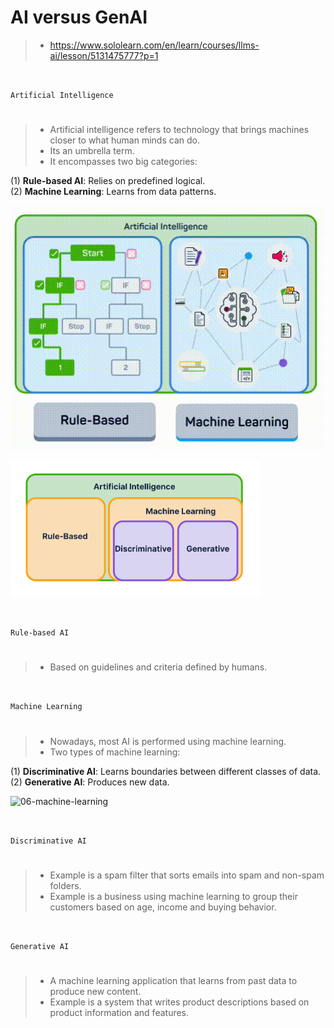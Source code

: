 # AI versus GenAI

> - https://www.sololearn.com/en/learn/courses/llms-ai/lesson/5131475777?p=1

<br />

`Artificial Intelligence`
#

> - Artificial intelligence refers to technology that brings machines closer to what human minds can do.
> - Its an umbrella term.
> - It encompasses two big categories:

(1) **Rule-based AI**: Relies on predefined logical. <br />
(2) **Machine Learning**: Learns from data patterns.

![05-artificial-intelligence](../images/05-artificial-intelligence.gif)

![07-artificial-intelligence-2](../images/07-artificial-intelligence-2.png)

<br />

`Rule-based AI`
#

> - Based on guidelines and criteria defined by humans.

<br />

`Machine Learning`
#

> - Nowadays, most AI is performed using machine learning.
> - Two types of machine learning:

(1) **Discriminative AI**: Learns boundaries between different classes of data. <br />
(2) **Generative AI**: Produces new data.

![06-machine-learning](../images/06-machine-learning.gif)

<br />

`Discriminative AI`
#

> - Example is a spam filter that sorts emails into spam and non-spam folders.
> - Example is a business using machine learning to group their customers based on age, income and buying behavior.


<br />

`Generative AI`
#

> - A machine learning application that learns from past data to produce new content.
> - Example is a system that writes product descriptions based on product information and features.
